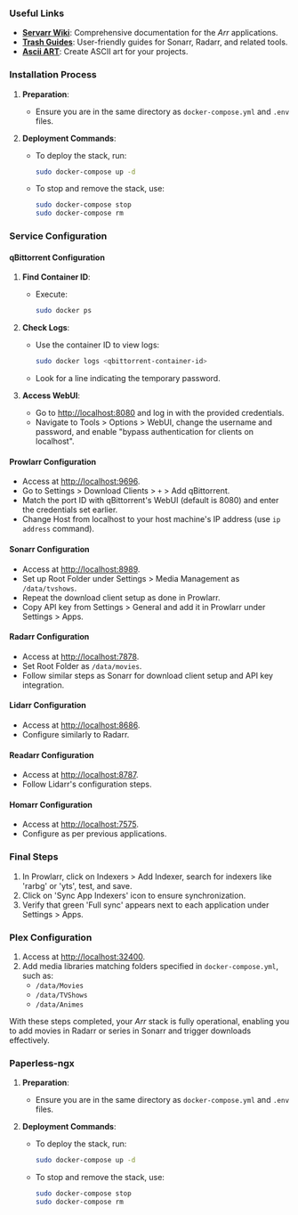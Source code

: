 ### Useful Links
- **[Servarr Wiki](https://wiki.servarr.com/)**: Comprehensive documentation for the *Arr* applications.
- **[Trash Guides](https://trash-guides.info/)**: User-friendly guides for Sonarr, Radarr, and related tools.
- **[Ascii ART](https://patorjk.com/software/taag/#p=display&f=ANSI%20Shadow)**: Create ASCII art for your projects.

### Installation Process
1. **Preparation**:
   - Ensure you are in the same directory as `docker-compose.yml` and `.env` files.

2. **Deployment Commands**:
   - To deploy the stack, run:
     ```bash
     sudo docker-compose up -d 
     ```
   - To stop and remove the stack, use:
     ```bash
     sudo docker-compose stop
     sudo docker-compose rm 
     ```

### Service Configuration

#### qBittorrent Configuration
1. **Find Container ID**:
   - Execute:
     ```bash
     sudo docker ps
     ```
2. **Check Logs**:
   - Use the container ID to view logs:
     ```bash
     sudo docker logs <qbittorrent-container-id>
     ```
   - Look for a line indicating the temporary password.

3. **Access WebUI**:
   - Go to [http://localhost:8080](http://localhost:8080) and log in with the provided credentials.
   - Navigate to Tools > Options > WebUI, change the username and password, and enable "bypass authentication for clients on localhost".

#### Prowlarr Configuration
- Access at [http://localhost:9696](http://localhost:9696).
- Go to Settings > Download Clients > `+` > Add qBittorrent.
- Match the port ID with qBittorrent's WebUI (default is 8080) and enter the credentials set earlier.
- Change Host from localhost to your host machine's IP address (use `ip address` command).

#### Sonarr Configuration
- Access at [http://localhost:8989](http://localhost:8989).
- Set up Root Folder under Settings > Media Management as `/data/tvshows`.
- Repeat the download client setup as done in Prowlarr.
- Copy API key from Settings > General and add it in Prowlarr under Settings > Apps.

#### Radarr Configuration
- Access at [http://localhost:7878](http://localhost:7878).
- Set Root Folder as `/data/movies`.
- Follow similar steps as Sonarr for download client setup and API key integration.

#### Lidarr Configuration
- Access at [http://localhost:8686](http://localhost:8686).
- Configure similarly to Radarr.

#### Readarr Configuration
- Access at [http://localhost:8787](http://localhost:8787).
- Follow Lidarr's configuration steps.

#### Homarr Configuration
- Access at [http://localhost:7575](http://localhost:7575).
- Configure as per previous applications.

### Final Steps
1. In Prowlarr, click on Indexers > Add Indexer, search for indexers like 'rarbg' or 'yts', test, and save.
2. Click on 'Sync App Indexers' icon to ensure synchronization.
3. Verify that green 'Full sync' appears next to each application under Settings > Apps.

### Plex Configuration
1. Access at [http://localhost:32400](http://localhost:32400/).
2. Add media libraries matching folders specified in `docker-compose.yml`, such as:
   - `/data/Movies`
   - `/data/TVShows`
   - `/data/Animes`

With these steps completed, your *Arr* stack is fully operational, enabling you to add movies in Radarr or series in Sonarr and trigger downloads effectively.

### Paperless-ngx
1. **Preparation**:
   - Ensure you are in the same directory as `docker-compose.yml` and `.env` files.

2. **Deployment Commands**:
   - To deploy the stack, run:
     ```bash
     sudo docker-compose up -d 
     ```
   - To stop and remove the stack, use:
     ```bash
     sudo docker-compose stop
     sudo docker-compose rm 
     ```
